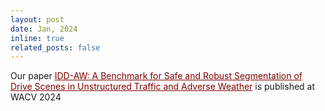 ```yaml
---
layout: post
date: Jan, 2024
inline: true
related_posts: false
---
```

Our paper <a href="https://openaccess.thecvf.com/content/WACV2024/papers/Shaik_IDD-AW_A_Benchmark_for_Safe_and_Robust_Segmentation_of_Drive_WACV_2024_paper.pdf" style="color: maroon; text-decoration: underline;text-decoration-style;">IDD-AW: A Benchmark for Safe and Robust Segmentation of Drive Scenes in Unstructured Traffic and Adverse Weather</a> is published at WACV 2024